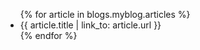 <ul>
  {% for article in blogs.myblog.articles  %}
   <li>{{ article.title | link_to: article.url }}</li>
  {% endfor %}
</ul>
